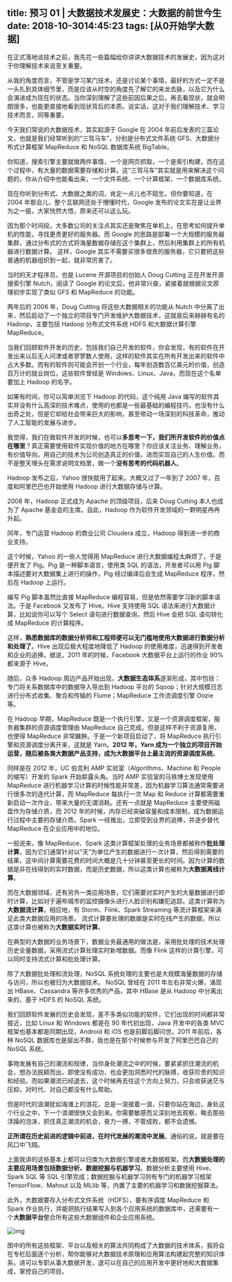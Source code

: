 title: 预习 01 | 大数据技术发展史：大数据的前世今生
date: 2018-10-3014:45:23
tags: [从0开始学大数据]
---
在正式落地谈技术之前，我先花一些篇幅给你讲讲大数据技术的发展史，因为这对于你理解技术来说至关重要。

从我的角度而言，不管是学习某门技术，还是讨论某个事情，最好的方式一定不是一头扎到具体细节里，而是应该从时空的角度先了解它的来龙去脉，以及它为什么会演进成为现在的状态。当你深刻理解了这些前因后果之后，再去看现状，就会明朗很多，也能更直接地看到现状背后的本质。说实话，这对于我们理解技术、学习技术而言，同等重要。

今天我们常说的大数据技术，其实起源于 Google 在 2004 年前后发表的三篇论文，也就是我们经常听到的“三驾马车”，分别是分布式文件系统 GFS、大数据分布式计算框架 MapReduce 和 NoSQL 数据库系统 BigTable。

你知道，搜索引擎主要就做两件事情，一个是网页抓取，一个是索引构建，而在这个过程中，有大量的数据需要存储和计算。这“三驾马车”其实就是用来解决这个问题的，你从介绍中也能看出来，一个文件系统、一个计算框架、一个数据库系统。

现在你听到分布式、大数据之类的词，肯定一点儿也不陌生。但你要知道，在 2004 年那会儿，整个互联网还处于懵懂时代，Google 发布的论文实在是让业界为之一振，大家恍然大悟，原来还可以这么玩。

因为那个时间段，大多数公司的关注点其实还是聚焦在单机上，在思考如何提升单机的性能，寻找更贵更好的服务器。而 Google 的思路是部署一个大规模的服务器集群，通过分布式的方式将海量数据存储在这个集群上，然后利用集群上的所有机器进行数据计算。 这样，Google 其实不需要买很多很贵的服务器，它只要把这些普通的机器组织到一起，就非常厉害了。

当时的天才程序员，也是 Lucene 开源项目的创始人 Doug Cutting 正在开发开源搜索引擎 Nutch，阅读了 Google 的论文后，他非常兴奋，紧接着就根据论文原理初步实现了类似 GFS 和 MapReduce 的功能。

两年后的 2006 年，Doug Cutting 将这些大数据相关的功能从 Nutch 中分离了出来，然后启动了一个独立的项目专门开发维护大数据技术，这就是后来赫赫有名的 Hadoop，主要包括 Hadoop 分布式文件系统 HDFS 和大数据计算引擎 MapReduce。

当我们回顾软件开发的历史，包括我们自己开发的软件，你会发现，有的软件在开发出来以后无人问津或者寥寥数人使用，这样的软件其实在所有开发出来的软件中占大多数。而有的软件则可能会开创一个行业，每年创造数百亿美元的价值，创造百万计的就业岗位，这些软件曾经是 Windows、Linux、Java，而现在这个名单要加上 Hadoop 的名字。

如果有时间，你可以简单浏览下 Hadoop 的代码，这个纯用 Java 编写的软件其实并没有什么高深的技术难点，使用的也都是一些最基础的编程技巧，也没有什么出奇之处，但是它却给社会带来巨大的影响，甚至带动一场深刻的科技革命，推动了人工智能的发展与进步。

我觉得，我们在做软件开发的时候，也可以**多思考一下，我们所开发软件的价值点在哪里**？真正需要使用软件实现价值的地方在哪里？你应该关注业务、理解业务，有价值导向，用自己的技术为公司创造真正的价值，进而实现自己的人生价值。而不是整天埋头在需求说明文档里，做一个**没有思考的代码机器人**。

Hadoop 发布之后，Yahoo 很快就用了起来。大概又过了一年到了 2007 年，百度和阿里巴巴也开始使用 Hadoop 进行大数据存储与计算。

2008 年，Hadoop 正式成为 Apache 的顶级项目，后来 Doug Cutting 本人也成为了 Apache 基金会的主席。自此，Hadoop 作为软件开发领域的一颗明星冉冉升起。

同年，专门运营 Hadoop 的商业公司 Cloudera 成立，Hadoop 得到进一步的商业支持。

这个时候，Yahoo 的一些人觉得用 MapReduce 进行大数据编程太麻烦了，于是便开发了 Pig。Pig 是一种脚本语言，使用类 SQL 的语法，开发者可以用 Pig 脚本描述要对大数据集上进行的操作，Pig 经过编译后会生成 MapReduce 程序，然后在 Hadoop 上运行。

编写 Pig 脚本虽然比直接 MapReduce 编程容易，但是依然需要学习新的脚本语法。于是 Facebook 又发布了 Hive。Hive 支持使用 SQL 语法来进行大数据计算，比如说你可以写个 Select 语句进行数据查询，然后 Hive 会把 SQL 语句转化成 MapReduce 的计算程序。

这样，**熟悉数据库的数据分析师和工程师便可以无门槛地使用大数据进行数据分析和处理了**。Hive 出现后极大程度地降低了 Hadoop 的使用难度，迅速得到开发者和企业的追捧。据说，2011 年的时候，Facebook 大数据平台上运行的作业 90% 都来源于 Hive。

随后，众多 Hadoop 周边产品开始出现，**大数据生态体系**逐渐形成，其中包括：专门将关系数据库中的数据导入导出到 Hadoop 平台的 Sqoop；针对大规模日志进行分布式收集、聚合和传输的 Flume；MapReduce 工作流调度引擎 Oozie 等。

在 Hadoop 早期，MapReduce 既是一个执行引擎，又是一个资源调度框架，服务器集群的资源调度管理由 MapReduce 自己完成。但是这样不利于资源复用，也使得 MapReduce 非常臃肿。于是一个新项目启动了，将 MapReduce 执行引擎和资源调度分离开来，这就是 Yarn。**2012 年，Yarn 成为一个独立的项目开始运营，随后被各类大数据产品支持，成为大数据平台上最主流的资源调度系统**。

同样是在 2012 年，UC 伯克利 AMP 实验室（Algorithms、Machine 和 People 的缩写）开发的 Spark 开始崭露头角。当时 AMP 实验室的马铁博士发现使用 MapReduce 进行机器学习计算的时候性能非常差，因为机器学习算法通常需要进行很多次的迭代计算，而 MapReduce 每执行一次 Map 和 Reduce 计算都需要重新启动一次作业，带来大量的无谓消耗。还有一点就是 MapReduce 主要使用磁盘作为存储介质，而 2012 年的时候，内存已经突破容量和成本限制，成为数据运行过程中主要的存储介质。Spark 一经推出，立即受到业界的追捧，并逐步替代 MapReduce 在企业应用中的地位。

一般说来，像 MapReduce、Spark 这类计算框架处理的业务场景都被称作**批处理计算**，因为它们通常针对以“天”为单位产生的数据进行一次计算，然后得到需要的结果，这中间计算需要花费的时间大概是几十分钟甚至更长的时间。因为计算的数据是非在线得到的实时数据，而是历史数据，所以这类计算也被称为**大数据离线计算**。

而在大数据领域，还有另外一类应用场景，它们需要对实时产生的大量数据进行即时计算，比如对于遍布城市的监控摄像头进行人脸识别和嫌犯追踪。这类计算称为**大数据流计算**，相应地，有 Storm、Flink、Spark Streaming 等流计算框架来满足此类大数据应用的场景。 流式计算要处理的数据是实时在线产生的数据，所以这类计算也被称为**大数据实时计算**。

在典型的大数据的业务场景下，数据业务最通用的做法是，采用批处理的技术处理历史全量数据，采用流式计算处理实时新增数据。而像 Flink 这样的计算引擎，可以同时支持流式计算和批处理计算。



除了大数据批处理和流处理，NoSQL 系统处理的主要也是大规模海量数据的存储与访问，所以也被归为大数据技术。 NoSQL 曾经在 2011 年左右非常火爆，涌现出 HBase、Cassandra 等许多优秀的产品，其中 HBase 是从 Hadoop 中分离出来的、基于 HDFS 的 NoSQL 系统。

我们回顾软件发展的历史会发现，差不多类似功能的软件，它们出现的时间都非常接近，比如 Linux 和 Windows 都是在 90 年代初出现，Java 开发中的各类 MVC 框架也基本都是同期出现，Android 和 iOS 也是前脚后脚问世。2011 年前后，各种 NoSQL 数据库也是层出不群，我也是在那个时候参与开发了阿里巴巴自己的 NoSQL 系统。

事物发展有自己的潮流和规律，当你身处潮流之中的时候，要紧紧抓住潮流的机会，想办法脱颖而出，即使没有成功，也会更加洞悉时代的脉搏，收获珍贵的知识和经验。而如果潮流已经退去，这个时候再去往这个方向上努力，只会收获迷茫与压抑，对时代、对自己都没有什么帮助。

但是时代的浪潮犹如海滩上的浪花，总是一浪接着一浪，只要你站在海边，身处这个行业之中，下一个浪潮很快又会到来。你需要敏感而又深刻地去观察，略去那些浮躁的泡沫，抓住真正潮流的机会，奋力一搏，不管成败，都不会遗憾。

**正所谓在历史前进的逻辑中前进，在时代发展的潮流中发展**。通俗的说，就是要在风口中飞翔。

上面我讲的这些基本上都可以归类为大数据引擎或者大数据框架。而**大数据处理的主要应用场景包括数据分析、数据挖掘与机器学习**。数据分析主要使用 Hive、Spark SQL 等 SQL 引擎完成；数据挖掘与机器学习则有专门的机器学习框架 TensorFlow、Mahout 以及 MLlib 等，内置了主要的机器学习和数据挖掘算法。

此外，大数据要存入分布式文件系统（HDFS），要有序调度 MapReduce 和 Spark 作业执行，并能把执行结果写入到各个应用系统的数据库中，还需要有一个**大数据平台**整合所有这些大数据组件和企业应用系统。

![img](https://static001.geekbang.org/resource/image/ca/73/ca6efc15ead7fb974caaa2478700f873.png)

图中的所有这些框架、平台以及相关的算法共同构成了大数据的技术体系，我将会在专栏后面逐个分析，帮你能够对大数据技术原理和应用算法构建起完整的知识体系，进可以专职从事大数据开发，退可以在自己的应用开发中更好地和大数据集成，掌控自己的项目。